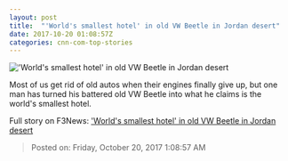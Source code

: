 ```yaml
---
layout: post
title:  "'World's smallest hotel' in old VW Beetle in Jordan desert"
date: 2017-10-20 01:08:57Z
categories: cnn-com-top-stories
---
```


!['World's smallest hotel' in old VW Beetle in Jordan desert](http://cdn.cnn.com/cnnnext/dam/assets/171018140242-smallest-hotel-super-tease.jpg)

Most of us get rid of old autos when their engines finally give up, but one man has turned his battered old VW Beetle into what he claims is the world's smallest hotel.


Full story on F3News: ['World's smallest hotel' in old VW Beetle in Jordan desert](http://www.f3nws.com/n/tMFGSE)

> Posted on: Friday, October 20, 2017 1:08:57 AM
